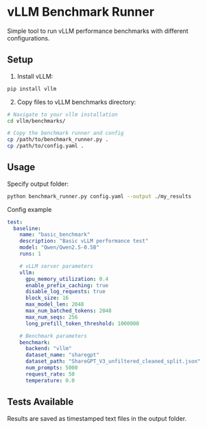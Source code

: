 # vLLM Benchmark Runner

Simple tool to run vLLM performance benchmarks with different configurations.

## Setup

1. Install vLLM:
```bash
pip install vllm
```

2. Copy files to vLLM benchmarks directory:
```bash
# Navigate to your vllm installation
cd vllm/benchmarks/

# Copy the benchmark runner and config
cp /path/to/benchmark_runner.py .
cp /path/to/config.yaml .
```

## Usage

Specify output folder:
```bash
python benchmark_runner.py config.yaml --output ./my_results
```

Config example

```yaml
test:
  baseline:
    name: "basic_benchmark"
    description: "Basic vLLM performance test"
    model: "Qwen/Qwen2.5-0.5B"
    runs: 1

    # vLLM server parameters
    vllm:
      gpu_memory_utilization: 0.4
      enable_prefix_caching: true
      disable_log_requests: true
      block_size: 16
      max_model_len: 2048
      max_num_batched_tokens: 2048
      max_num_seqs: 256
      long_prefill_token_threshold: 1000000

    # Benchmark parameters
    benchmark:
      backend: "vllm"
      dataset_name: "sharegpt"
      dataset_path: "ShareGPT_V3_unfiltered_cleaned_split.json"
      num_prompts: 5000
      request_rate: 50
      temperature: 0.0
```

## Tests Available

Results are saved as timestamped text files in the output folder.
